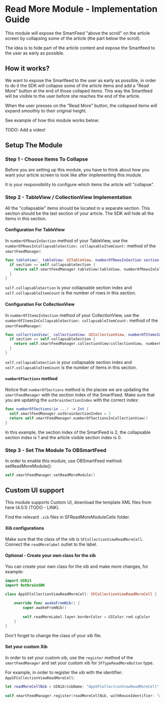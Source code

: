 # Read More Module - Implementation Guide

This module will expose the SmartFeed "above the scroll" on the article screen by collapsing some of the article (the part below the scroll).

The idea is to hide part of the article content and expose the Smartfeed to the user as early as possible.

## How it works?

We want to expose the Smartfeed to the user as early as possible, in order to do it the SDK will collapse some of the article items and add a "Read More" button at the end of those collaped items. This way the Smartfeed will be visible to the user before she reaches the end of the article.

When the user presses on the "Read More" button, the collapsed items will expand smoothly to their original height.

See example of how this module works below:

TODO: Add a video!

## Setup The Module

### Step 1 - Choose Items To Collapse

Before you are setting up this module, you have to think about how you want your article screen to look like after implementing this module.

It is your responsibility to configure which items the article will "collapse".

### Step 2 - TableView / CollectionView Implementation

All the "collapsable" items should be located in a separate section. This section should be the last section of your article.
The SDK will hide all the items in this section.

#### Configuration For TableView

In `numberOfRowsInSection` method of your TableView, use the `numberOfRowsInCollapsableSection: collapsableItemCount:` method of the `smartFeedManager`:

```Swift
func tableView(_ tableView: UITableView, numberOfRowsInSection section: Int) -> Int {
  if section == self.collapsableSection {
    return self.smartFeedManager.tableView(tableView, numberOfRowsInCollapsableSection: section, collapsableItemCount: self.collapsableItemCount)
  }
}
```

`self.collapsableSection` is your collapsable section index and `self.collapsableItemCount` is the number of rows in this section.

#### Configuration For CollectionView

In `numberOfItemsInSection` method of your CollectionView, use the `numberOfItemsInCollapsableSection: collapsableItemCount:` method of the `smartFeedManager`:

```Swift
func collectionView(_ collectionView: UICollectionView, numberOfItemsInSection section: Int) -> Int {
  if section == self.collapsableSection {
    return self.smartFeedManager.collectionView(collectionView, numberOfItemsInCollapsableSection: section, collapsableItemCount: self.collapsableItemCount)
  }
}
```

`self.collapsableSection` is your collapsable section index and `self.collapsableItemCount` is the number of items in this section.

#### `numberOfSections` method

Notice that `numberOfSections` method is the placee we are updating the `smartFeedManager` with the section index of the SmartFeed.
Make sure that you are updating the `outbrainSectionIndex` with the correct index:

```Swift
func numberOfSections(in ...) -> Int {
  self.smartFeedManager.outbrainSectionIndex = 2
  return self.smartFeedManager.numberOfSectionsInCollectionView()
}
```

In this example, the section index of the SmartFeed is 2, the collapsable section index is 1 and the article visible section index is 0.

### Step 3 - Set The Module To OBSmartFeed

In order to enable this module, use OBSmartFeed method: setReadMoreModule():
```Swift
self.smartFeedManager.setReadMoreModule()
```


## Custom UI support

This module supports Custom UI, download the template XML files from here (4.0.1) (TODO - LINK).

Find the relevant `.xib` files in SFReadMoreModuleCells folder.

#### Xib configurations

Make sure that the class of the xib is `SFCollectionViewReadMoreCell`. Connect the `readMorelabel` outlet to the label.

#### Optional - Create your own class for the xib

You can create your own class for the xib and make more changes, for example:

```Swift
import UIKit
import OutbrainSDK

class AppSFCollectionViewReadMoreCell: SFCollectionViewReadMoreCell {
    
    override func awakeFromNib() {
        super.awakeFromNib()
        
        self.readMoreLabel.layer.borderColor = UIColor.red.cgColor
    }
}
```

Don't forget to change the class of your xib file.

#### Set your custom Xib

In order to set your custom xib, use the `register` method of the `smartFeedManager` and set your custom xib for `SFTypeReadMoreButton` type.

For example, in order to register the xib with the identifier: `AppSFCollectionViewReadMoreCell`:

```Swift
let readMoreCellNib = UINib(nibName: "AppSFCollectionViewReadMoreCell", bundle: bundle)
        
self.smartFeedManager.register(readMoreCellNib, withReuseIdentifier: "AppSFCollectionViewReadMoreCell", for: SFTypeReadMoreButton)
```
